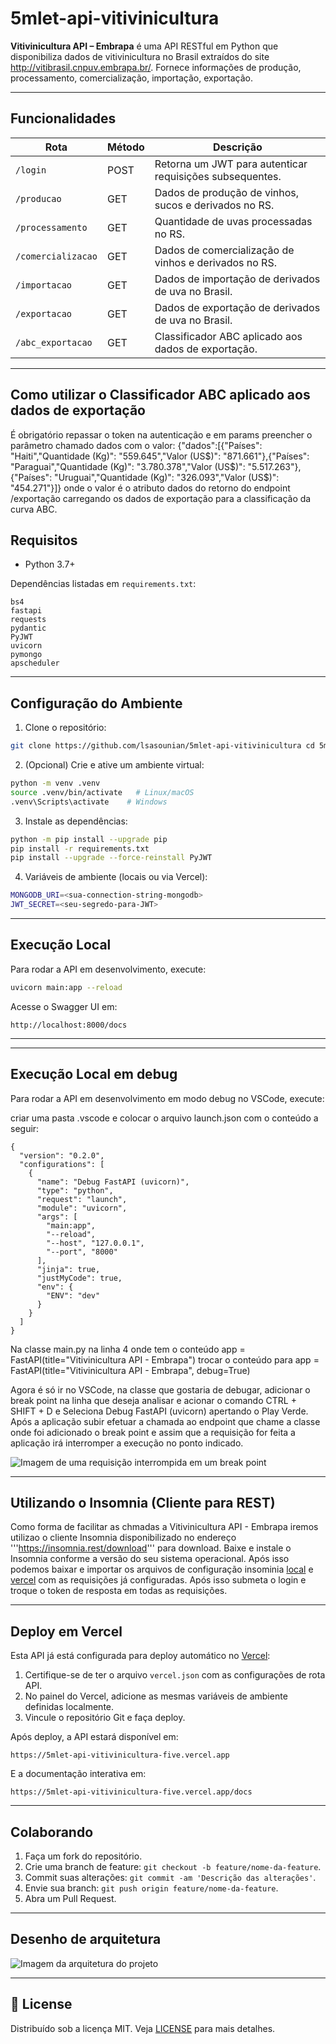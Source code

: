 # 5mlet-api-vitivinicultura

**Vitivinicultura API – Embrapa** é uma API RESTful em Python que disponibiliza dados de vitivinicultura no Brasil extraídos do site http://vitibrasil.cnpuv.embrapa.br/. Fornece informações de produção, processamento, comercialização, importação, exportação.

---

## Funcionalidades

| Rota               | Método | Descrição                                                |
| ------------------ | ------ | -------------------------------------------------------- |
| `/login`           | POST   | Retorna um JWT para autenticar requisições subsequentes. |
| `/producao`        | GET    | Dados de produção de vinhos, sucos e derivados no RS.    |
| `/processamento`   | GET    | Quantidade de uvas processadas no RS.                    |
| `/comercializacao` | GET    | Dados de comercialização de vinhos e derivados no RS.    |
| `/importacao`      | GET    | Dados de importação de derivados de uva no Brasil.       |
| `/exportacao`      | GET    | Dados de exportação de derivados de uva no Brasil.       |
| `/abc_exportacao`  | GET    | Classificador ABC aplicado aos dados de exportação.      |

---

## Como utilizar o Classificador ABC aplicado aos dados de exportação

É obrigatório repassar o token na autenticação e em params preencher o parâmetro chamado dados com o valor: {"dados":[{"Países": "Haiti","Quantidade (Kg)": "559.645","Valor (US$)": "871.661"},{"Países": "Paraguai","Quantidade (Kg)": "3.780.378","Valor (US$)": "5.517.263"},{"Países": "Uruguai","Quantidade (Kg)": "326.093","Valor (US$)": "454.271"}]} onde o valor é o atributo dados do retorno do endpoint /exportação carregando os dados de exportação para a classificação da curva ABC.

## Requisitos

- Python 3.7+

Dependências listadas em `requirements.txt`:

```
bs4
fastapi
requests
pydantic
PyJWT
uvicorn
pymongo
apscheduler
```

---

## Configuração do Ambiente

1. Clone o repositório:

```bash
git clone https://github.com/lsasounian/5mlet-api-vitivinicultura cd 5mlet-api-vitivinicultura

```

2. (Opcional) Crie e ative um ambiente virtual:

```bash
python -m venv .venv
source .venv/bin/activate   # Linux/macOS
.venv\Scripts\activate    # Windows
```

3. Instale as dependências:

```bash
python -m pip install --upgrade pip
pip install -r requirements.txt
pip install --upgrade --force-reinstall PyJWT
```

4. Variáveis de ambiente (locais ou via Vercel):

```bash
MONGODB_URI=<sua-connection-string-mongodb>
JWT_SECRET=<seu-segredo-para-JWT>
```

---

## Execução Local

Para rodar a API em desenvolvimento, execute:

```bash
uvicorn main:app --reload
```

Acesse o Swagger UI em:

```
http://localhost:8000/docs
```

---

---

## Execução Local em debug

Para rodar a API em desenvolvimento em modo debug no VSCode, execute:

criar uma pasta .vscode e colocar o arquivo launch.json com o conteúdo a seguir:

```
{
  "version": "0.2.0",
  "configurations": [
    {
      "name": "Debug FastAPI (uvicorn)",
      "type": "python",
      "request": "launch",
      "module": "uvicorn",
      "args": [
        "main:app",
        "--reload",
        "--host", "127.0.0.1",
        "--port", "8000"
      ],
      "jinja": true,
      "justMyCode": true,
      "env": {
        "ENV": "dev"
      }
    }
  ]
}

```

Na classe main.py na linha 4 onde tem o conteúdo app = FastAPI(title="Vitivinicultura API - Embrapa") trocar o conteúdo para app = FastAPI(title="Vitivinicultura API - Embrapa", debug=True)

Agora é só ir no VSCode, na classe que gostaria de debugar, adicionar o break point na linha que deseja analisar e acionar o comando CTRL + SHIFT + D e Seleciona Debug FastAPI (uvicorn) apertando o Play Verde. Após a aplicação subir efetuar a chamada ao endpoint que chame a classe onde foi adicionado o break point e assim que a requisição for feita a aplicação irá interromper a execução no ponto indicado.

![Imagem de uma requisição interrompida em um break point](assets/img/debug.jpg)

---

## Utilizando o Insomnia (Cliente para REST)

Como forma de facilitar as chmadas a Vitivinicultura API - Embrapa iremos utilizao o cliente Insomnia disponibilizado no endereço '''https://insomnia.rest/download''' para download. Baixe e instale o Insomnia conforme a versão do seu sistema operacional. Após isso podemos baixar e importar os arquivos de configuração insominia [local](assets/insomnia/local.yaml) e [vercel](assets/insomnia/vercel.yaml) com as requisições já configuradas. Após isso submeta o login e troque o token de resposta em todas as requisições.

---

## Deploy em Vercel

Esta API já está configurada para deploy automático no [Vercel](https://vercel.com):

1. Certifique-se de ter o arquivo `vercel.json` com as configurações de rota API.
2. No painel do Vercel, adicione as mesmas variáveis de ambiente definidas localmente.
3. Vincule o repositório Git e faça deploy.

Após deploy, a API estará disponível em:

```
https://5mlet-api-vitivinicultura-five.vercel.app
```

E a documentação interativa em:

```
https://5mlet-api-vitivinicultura-five.vercel.app/docs
```

---

## Colaborando

1. Faça um fork do repositório.
2. Crie uma branch de feature: `git checkout -b feature/nome-da-feature`.
3. Commit suas alterações: `git commit -am 'Descrição das alterações'`.
4. Envie sua branch: `git push origin feature/nome-da-feature`.
5. Abra um Pull Request.

---

## Desenho de arquitetura

![Imagem da arquitetura do projeto](assets/img/arquitetura.jpg)

---

## 📄 License

Distribuído sob a licença MIT. Veja [LICENSE](LICENSE) para mais detalhes.
